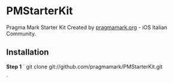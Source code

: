 PMStarterKit
============

Pragma Mark Starter Kit
Created by [pragmamark.org](http://pragmamark.org) - iOS Italian Community.


Installation
------------

**Step 1**
`
git clone git://github.com/pragmamark/PMStarterKit.git

`
